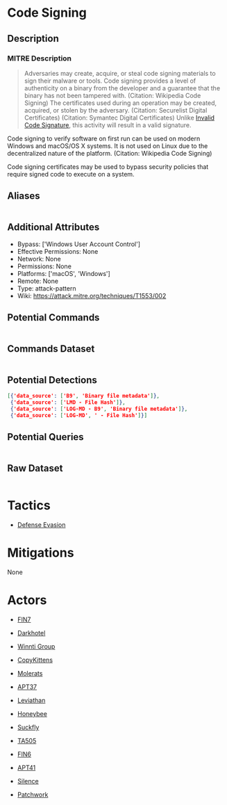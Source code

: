 
# Code Signing

## Description

### MITRE Description

> Adversaries may create, acquire, or steal code signing materials to sign their malware or tools. Code signing provides a level of authenticity on a binary from the developer and a guarantee that the binary has not been tampered with. (Citation: Wikipedia Code Signing) The certificates used during an operation may be created, acquired, or stolen by the adversary. (Citation: Securelist Digital Certificates) (Citation: Symantec Digital Certificates) Unlike [Invalid Code Signature](https://attack.mitre.org/techniques/T1036/001), this activity will result in a valid signature.

Code signing to verify software on first run can be used on modern Windows and macOS/OS X systems. It is not used on Linux due to the decentralized nature of the platform. (Citation: Wikipedia Code Signing) 

Code signing certificates may be used to bypass security policies that require signed code to execute on a system. 

## Aliases

```

```

## Additional Attributes

* Bypass: ['Windows User Account Control']
* Effective Permissions: None
* Network: None
* Permissions: None
* Platforms: ['macOS', 'Windows']
* Remote: None
* Type: attack-pattern
* Wiki: https://attack.mitre.org/techniques/T1553/002

## Potential Commands

```

```

## Commands Dataset

```

```

## Potential Detections

```json
[{'data_source': ['B9', 'Binary file metadata']},
 {'data_source': ['LMD - File Hash']},
 {'data_source': ['LOG-MD - B9', 'Binary file metadata']},
 {'data_source': ['LOG-MD', ' - File Hash']}]
```

## Potential Queries

```json

```

## Raw Dataset

```json

```

# Tactics


* [Defense Evasion](../tactics/Defense-Evasion.md)


# Mitigations

None

# Actors


* [FIN7](../actors/FIN7.md)

* [Darkhotel](../actors/Darkhotel.md)
    
* [Winnti Group](../actors/Winnti-Group.md)
    
* [CopyKittens](../actors/CopyKittens.md)
    
* [Molerats](../actors/Molerats.md)
    
* [APT37](../actors/APT37.md)
    
* [Leviathan](../actors/Leviathan.md)
    
* [Honeybee](../actors/Honeybee.md)
    
* [Suckfly](../actors/Suckfly.md)
    
* [TA505](../actors/TA505.md)
    
* [FIN6](../actors/FIN6.md)
    
* [APT41](../actors/APT41.md)
    
* [Silence](../actors/Silence.md)
    
* [Patchwork](../actors/Patchwork.md)
    
